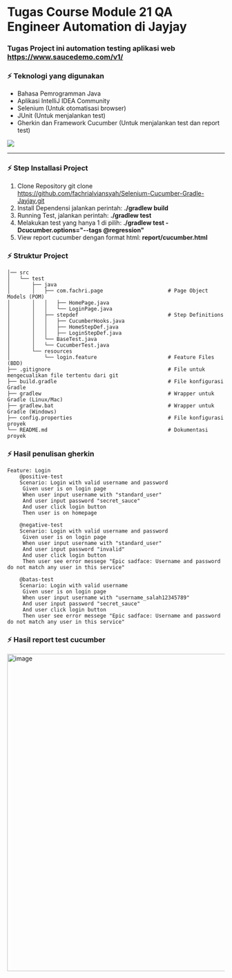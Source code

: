 # Tugas Course Module 21 QA Engineer Automation di Jayjay
### Tugas Project ini automation testing aplikasi web https://www.saucedemo.com/v1/

### :zap: Teknologi yang digunakan
- Bahasa Pemrogramman Java
- Aplikasi IntelliJ IDEA Community
- Selenium (Untuk otomatisasi browser)
- JUnit (Untuk menjalankan test)
- Gherkin dan Framework Cucumber (Untuk menjalankan test dan report test)
<img src="https://skillicons.dev/icons?i=selenium,gherkin,gradle,java,idea"/>

---

### :zap: Step Installasi Project
1. Clone Repository git clone https://github.com/fachrialviansyah/Selenium-Cucumber-Gradle-Jayjay.git
2. Install Dependensi jalankan perintah: **./gradlew build**
3. Running Test, jalankan perintah: **./gradlew test**
4. Melakukan test yang hanya 1 di pilih: **./gradlew test -Dcucumber.options="--tags @regression"**
5. View report cucumber dengan format html: **report/cucumber.html**

### :zap: Struktur Project
    │── src 
    │   └── test
    │       ├── java
    │       │   ├── com.fachri.page                     # Page Object Models (POM)
    │       │   │   ├── HomePage.java
    │       │   │   └── LoginPage.java
    │       │   ├── stepdef                             # Step Definitions
    │       │   │   ├── CucumberHooks.java
    │       │   │   ├── HomeStepDef.java
    │       │   │   ├── LoginStepDef.java
    │       │   └── BaseTest.java
    │       │   └── CucumberTest.java
    │       └── resources
    │           └── login.feature                       # Feature Files (BDD)
    ├── .gitignore                                      # File untuk mengecualikan file tertentu dari git
    ├── build.gradle                                    # File konfigurasi Gradle
    ├── gradlew                                         # Wrapper untuk Gradle (Linux/Mac)
    ├── gradlew.bat                                     # Wrapper untuk Gradle (Windows)
    ├── config.properties                               # File konfigurasi proyek
    └── README.md                                       # Dokumentasi proyek

### :zap: Hasil penulisan gherkin
    Feature: Login
        @positive-test
        Scenario: Login with valid username and password
         Given user is on login page
         When user input username with "standard_user"
         And user input password "secret_sauce"
         And user click login button
         Then user is on homepage

        @negative-test
        Scenario: Login with valid username and password
         Given user is on login page
         When user input username with "standard_user"
         And user input password "invalid"
         And user click login button
         Then user see error messege "Epic sadface: Username and password do not match any user in this service"

        @batas-test
        Scenario: Login with valid username
         Given user is on login page
         When user input username with "username_salah12345789"
         And user input password "secret_sauce"
         And user click login button
         Then user see error messege "Epic sadface: Username and password do not match any user in this service"

### :zap: Hasil report test cucumber

<img width="1067" height="734" alt="image" src="https://github.com/user-attachments/assets/04c36028-7ace-4de5-9d7a-13307b692e62" />



